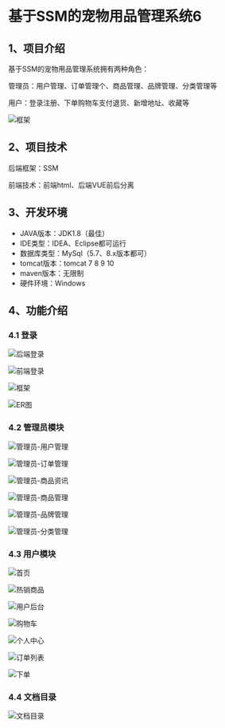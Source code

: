 # 基于SSM的宠物用品管理系统6



## 1、项目介绍

基于SSM的宠物用品管理系统拥有两种角色：

管理员：用户管理、订单管理个、商品管理、品牌管理、分类管理等

用户：登录注册、下单购物车支付退货、新增地址、收藏等

![框架](https://www.codeshop.fun/Typora-Images/202408131917750.jpg)

## 2、项目技术

后端框架：SSM

前端技术：前端html、后端VUE前后分离

## 3、开发环境

- JAVA版本：JDK1.8（最佳）
- IDE类型：IDEA、Eclipse都可运行
- 数据库类型：MySql（5.7、8.x版本都可） 
- tomcat版本：tomcat 7 8  9 10
- maven版本：无限制
- 硬件环境：Windows


## 4、功能介绍

### 4.1 登录



![后端登录](https://www.codeshop.fun/Typora-Images/202408131918366.jpg)

![前端登录](https://www.codeshop.fun/Typora-Images/202408131918409.jpg)

![框架](https://www.codeshop.fun/Typora-Images/202408131918356.jpg)

![ER图](https://www.codeshop.fun/Typora-Images/202408131918738.jpeg)

### 4.2 管理员模块

![管理员-用户管理](https://www.codeshop.fun/Typora-Images/202408131918265.jpg)

![管理员-订单管理](https://www.codeshop.fun/Typora-Images/202408131918286.jpg)

![管理员-商品资讯](https://www.codeshop.fun/Typora-Images/202408131918252.jpg)

![管理员-商品管理](https://www.codeshop.fun/Typora-Images/202408131918303.jpg)

![管理员-品牌管理](https://www.codeshop.fun/Typora-Images/202408131918281.jpg)

![管理员-分类管理](https://www.codeshop.fun/Typora-Images/202408131918334.jpg)

### 4.3 用户模块

![首页](https://www.codeshop.fun/Typora-Images/202408131918756.jpg)

![热销商品](https://www.codeshop.fun/Typora-Images/202408131918536.jpg)

![用户后台](https://www.codeshop.fun/Typora-Images/202408131918556.jpg)

![购物车](https://www.codeshop.fun/Typora-Images/202408131918566.jpg)

![个人中心](https://www.codeshop.fun/Typora-Images/202408131918586.jpg)

![订单列表](https://www.codeshop.fun/Typora-Images/202408131918598.jpg)

![下单](https://www.codeshop.fun/Typora-Images/202408131918628.jpg)

### 4.4 文档目录

![文档目录](https://www.codeshop.fun/Typora-Images/202408131918168.jpg)






